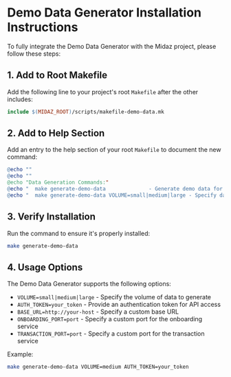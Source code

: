 # Demo Data Generator Installation Instructions

To fully integrate the Demo Data Generator with the Midaz project, please follow these steps:

## 1. Add to Root Makefile

Add the following line to your project's root `Makefile` after the other includes:

```makefile
include $(MIDAZ_ROOT)/scripts/makefile-demo-data.mk
```

## 2. Add to Help Section

Add an entry to the help section of your root `Makefile` to document the new command:

```makefile
@echo ""
@echo ""
@echo "Data Generation Commands:"
@echo "  make generate-demo-data              - Generate demo data for local development"
@echo "  make generate-demo-data VOLUME=small|medium|large - Specify data volume size"
```

## 3. Verify Installation

Run the command to ensure it's properly installed:

```bash
make generate-demo-data
```

## 4. Usage Options

The Demo Data Generator supports the following options:

- `VOLUME=small|medium|large` - Specify the volume of data to generate
- `AUTH_TOKEN=your_token` - Provide an authentication token for API access
- `BASE_URL=http://your-host` - Specify a custom base URL
- `ONBOARDING_PORT=port` - Specify a custom port for the onboarding service
- `TRANSACTION_PORT=port` - Specify a custom port for the transaction service

Example:

```bash
make generate-demo-data VOLUME=medium AUTH_TOKEN=your_token
```